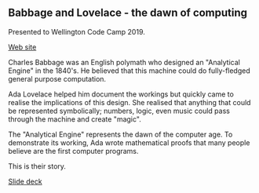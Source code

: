 ## Babbage and Lovelace - the dawn of computing

Presented to Wellington Code Camp 2019.

[Web site](https://www.codecampwellington.nz/)

Charles Babbage was an English polymath who designed an "Analytical Engine" in the 1840's. He believed that this machine
could do fully-fledged general purpose computation. 

Ada Lovelace helped him document the workings but quickly came to realise the implications of this design. She realised 
that anything that could be represented symbolically; numbers, logic, even music could pass through the machine and create 
"magic".

The "Analytical Engine" represents the dawn of the computer age. To demonstrate its working, Ada wrote mathematical proofs
that many people believe are the first computer programs.

This is their story.

[Slide deck](https://rbrayb.github.io/Wellington-Code-Camp-2019/Slides/Lovelace-and-Babbage.pptx)
